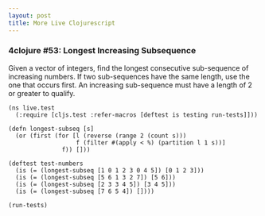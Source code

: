 ```yaml
---
layout: post
title: More Live Clojurescript
---
```


### 4clojure #53: Longest Increasing Subsequence

Given a vector of integers, find the longest consecutive sub-sequence of increasing numbers.
If two sub-sequences have the same length, use the one that occurs first.
An increasing sub-sequence must have a length of 2 or greater to qualify.


<pre><code class="language-klipse">(ns live.test
  (:require [cljs.test :refer-macros [deftest is testing run-tests]]))

(defn longest-subseq [s]
  (or (first (for [l (reverse (range 2 (count s)))
                   f (filter #(apply < %) (partition l 1 s))]
               f)) []))
  
(deftest test-numbers
  (is (= (longest-subseq [1 0 1 2 3 0 4 5]) [0 1 2 3]))
  (is (= (longest-subseq [5 6 1 3 2 7]) [5 6]))
  (is (= (longest-subseq [2 3 3 4 5]) [3 4 5]))
  (is (= (longest-subseq [7 6 5 4]) [])))

(run-tests)
</code></pre>
